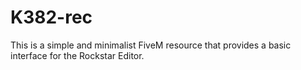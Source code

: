 # K382-rec
This is a simple and minimalist FiveM resource that provides a basic interface for the Rockstar Editor.
